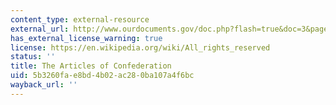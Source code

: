 ```yaml
---
content_type: external-resource
external_url: http://www.ourdocuments.gov/doc.php?flash=true&doc=3&page=transcript
has_external_license_warning: true
license: https://en.wikipedia.org/wiki/All_rights_reserved
status: ''
title: The Articles of Confederation
uid: 5b3260fa-e8bd-4b02-ac28-0ba107a4f6bc
wayback_url: ''
---
```

